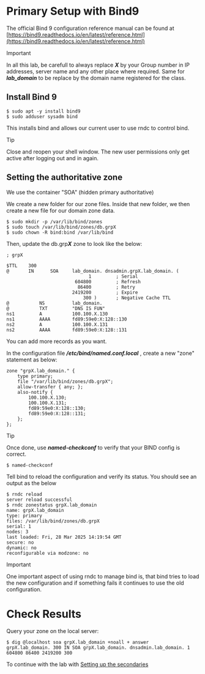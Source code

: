 # Primary Setup with Bind9

The official Bind 9 configuration reference manual can be found at 
[https://bind9.readthedocs.io/en/latest/reference.html](https://bind9.readthedocs.io/en/latest/reference.html)

> [!IMPORTANT]
> In all this lab, be carefull to always replace ***X*** by your Group number in IP addresses, server name and any other place where required. Same for ***lab_domain*** to be replace by the domain name registered for the class.

## Install Bind 9

```
$ sudo apt -y install bind9
$ sudo adduser sysadm bind
```

This installs bind and allows our current user to use rndc to control bind.

> [!TIP]
> Close and reopen your shell window. The new user permissions only get active after logging out and in again.

## Setting the authoritative zone

We use the container "SOA" (hidden primary authoritative)

We create a new folder for our zone files. Inside that new folder, we then create a new file for our domain zone data.

```
$ sudo mkdir -p /var/lib/bind/zones
$ sudo touch /var/lib/bind/zones/db.grpX
$ sudo chown -R bind:bind /var/lib/bind
```

Then, update the db.grp***X*** zone to look like the below:

```
; grpX 

$TTL    300
@       IN      SOA     lab_domain. dnsadmin.grpX.lab_domain. (                                            
                              1         ; Serial
                         604800         ; Refresh
                          86400         ; Retry
                        2419200         ; Expire
                            300 )       ; Negative Cache TTL
@           NS          lab_domain.
@           TXT         "DNS IS FUN" 
ns1         A           100.100.X.130
ns1         AAAA        fd89:59e0:X:128::130
ns2         A           100.100.X.131
ns2         AAAA        fd89:59e0:X:128::131
```

You can add more records as you want.

In the configuration file ***/etc/bind/named.conf.local*** , create a new "zone" statement as below:

```
zone "grpX.lab_domain." {
	type primary;
	file "/var/lib/bind/zones/db.grpX";
	allow-transfer { any; };
	also-notify {
		100.100.X.130; 
		100.100.X.131; 
		fd89:59e0:X:128::130; 
		fd89:59e0:X:128::131; 
	};
}; 
```

> [!TIP]
> Once done, use ***named-checkconf*** to verify that your BIND config is correct.
```
$ named-checkconf
```

Tell bind to reload the configuration and verify its status. You should see an output as the below
```
$ rndc reload
server reload successful
$ rndc zonestatus grpX.lab_domain
name: grpX.lab_domain
type: primary
files: /var/lib/bind/zones/db.grpX
serial: 1
nodes: 3
last loaded: Fri, 28 Mar 2025 14:19:54 GMT
secure: no
dynamic: no
reconfigurable via modzone: no
```

> [!IMPORTANT]
> One important aspect of using rndc to manage bind is, that bind tries to load the new 
> configuration and if something fails it continues to use the old configuration.

# Check Results

Query your zone on the local server:

```
$ dig @localhost soa grpX.lab_domain +noall + answer
grpX.lab_domain. 300 IN SOA grpX.lab_domain. dnsadmin.lab_domain. 1 604800 86400 2419200 300
```

To continue with the lab with [Setting up the secondaries](DNS%2003%20-%20Authoritative.md#setting-up-the-secondaries)
